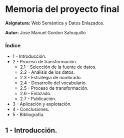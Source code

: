 # Memoria del proyecto final

**Asignatura:** Web Semántica y Datos Enlazados.

**Autor:** Jose Manuel Gordon Sahuquillo

### Índice
* 1 - Introducción.
* 2 - Proceso de transformación.
  * 2.1 - Selección de la fuente de datos.
  * 2.2 - Análisis de los datos.
  * 2.3 - Estrategia de nombrado.
  * 2.4 - Desarrollo del vocabulario.
  * 2.5 - Proceso de transformación.
  * 2.6 - Enlazado.
  * 2.7 - Publicación.
* 3 - Aplicación y explotación.
* 4 - Conclusiones.
* 5 - Bibliografía.



## 1 - Introducción.
